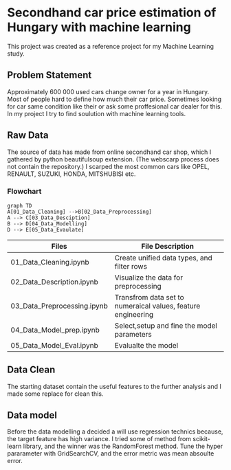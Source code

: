 # Secondhand car price estimation of Hungary with machine learning

This project was created as a reference project for my Machine Learning study.

## Problem Statement

Approximately 600 000 used cars change owner for a year in Hungary. Most of people hard to define how much their car price. Sometimes looking for car same condition like their or ask some proffesional car dealer for this. 
    In my project I try to find soulution with machine learning tools.
    

## Raw Data

The source of data has made from online secondhand car shop, which I gathered by python beautifulsoup extension. (The webscarp process does not contain the repository.) I scarped the most common cars like OPEL, RENAULT, SUZUKI, HONDA, MITSHUBISI etc.



### Flowchart

```mermaid
graph TD
A[01_Data_Cleaning] -->B[02_Data_Preprocessing]
A --> C[03_Data_Desciption]
B --> D[04_Data_Modelling]
D --> E[05_Data_Evaulate]

```

Files | File Description
------------ | -------------
01_Data_Cleaning.ipynb |Create unified data types, and filter rows
02_Data_Description.ipynb |Visualize the data for preprocessing
03_Data_Preprocessing.ipynb |Transfrom data set to numeraical values, feature engineering
04_Data_Model_prep.ipynb |Select,setup and fine the model parameters
05_Data_Model_Eval.ipynb |Evalualte the model


## Data Clean

The starting dataset contain the useful features to the further analysis and I made some replace for clean this.

## Data model

Before the data modelling a decided a will use regression technics because, the target feature has high variance. I tried some of method from scikit-learn library, and the winner was the RandomForest method.
Tune the hyper pararameter with GridSearchCV, and the error metric was mean absoulte error.






